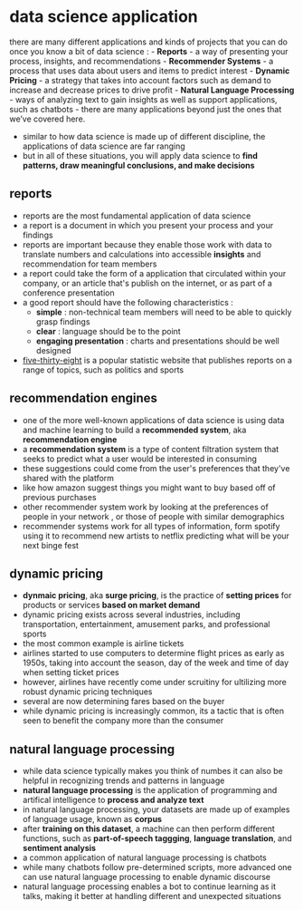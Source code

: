 # data science application

there are many different applications and kinds of projects that you can do once you know a bit of data science : 
    - __Reports__ - a way of presenting your process, insights, and recommendations
    - __Recommender Systems__ - a process that uses data about users and items to predict interest
    - __Dynamic Pricing__ - a strategy that takes into account factors such as demand to increase and decrease prices to drive profit
    - __Natural Language Processing__ - ways of analyzing text to gain insights as well as support applications, such as chatbots
    - there are many applications beyond just the ones that we’ve covered here.
    
- similar to how data science is made up of different discipline, the applications of data science are far ranging
- but in all of these situations, you will apply data science to __find patterns, draw meaningful conclusions, and make decisions__

## reports
- reports are the most fundamental application of data science
- a report is a document in which you present your process and your findings
- reports are important because they enable those work with data to translate numbers and calculations into accessible __insights__ and recommendation for team members
- a report could take the form of a application that circulated within your company, or an article that's publish on the internet, or as part of a conference presentation
- a good report should have the following characteristics :
    - __simple__ : non-technical team members will need to be able to quickly grasp findings
    - __clear__ : language should be to the point
    - __engaging presentation__ : charts and presentations should be well designed
- [five-thirty-eight](https://projects.fivethirtyeight.com/) is a popular statistic website that publishes reports on a range of topics, such as politics and sports

## recommendation engines
- one of the more well-known applications of data science is using data and machine learning to build a __recommended system__, aka __recommendation engine__
- a __recommendation system__ is a type of content filtration system that seeks to predict what a user would be interested in consuming
- these suggestions could come from the user's preferences that they've shared with the platform
- like how amazon suggest things you might want to buy based off of previous purchases
- other recommender system work by looking at the preferences of people in your network , or those of people with similar demographics
- recommender systems work for all types of information, form spotify using it to recommend new artists to netflix predicting what will be your next binge fest

## dynamic pricing
- __dynmaic pricing__, aka __surge pricing__, is the practice of __setting prices__ for products or services __based on market demand__
- dynamic pricing exists across several industries, including transportation, entertainment, amusement parks, and professional sports
- the most common example is airline tickets
- airlines started to use computers to determine flight prices as early as 1950s, taking into account the season, day of the week and time of day when setting ticket prices
- however, airlines have recently come under scruitiny for ultilizing more robust dynamic pricing techniques
- several are now determining fares based on the buyer
- while dynamic pricing is increasingly common, its a tactic that is often seen to benefit the company more than the consumer

## natural language processing
- while data science typically makes you think of numbes it can also be helpful in recognizing trends and patterns in language
- __natural language processing__ is the application of programming and artifical intelligence to __process and analyze text__
- in natural language processing, your datasets are made up of examples of language usage, known as __corpus__
- after __training on this dataset__, a machine can then perform different functions, such as __part-of-speech taggging__, __language translation__, and __sentiment analysis__
- a common application of natural language processing is chatbots
- while many chatbots follow pre-determined scripts, more advanced one can use natural language processing to enable dynamic discourse
- natural language processing enables a bot to continue learning as it talks, making it better at handling different and unexpected situations

